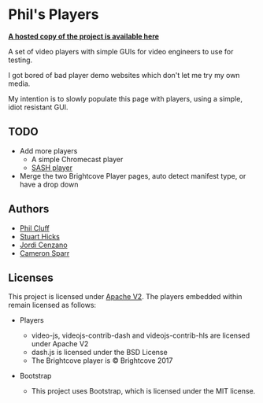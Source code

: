 # Phil's Players

**[A hosted copy of the project is available here](http://philcluff.co.uk/players)**

A set of video players with simple GUIs for video engineers to use for testing.

I got bored of bad player demo websites which don't let me try my own media.

My intention is to slowly populate this page with players, using a simple, idiot resistant GUI.

## TODO

* Add more players
  * A simple Chromecast player
  * [SASH player](https://github.com/sfvideo/sash-player)
* Merge the two Brightcove Player pages, auto detect manifest type, or have a drop down

## Authors

* [Phil Cluff](https://github.com/geneticgenesis)
* [Stuart Hicks](https://github.com/stuarthicks)
* [Jordi Cenzano](https://github.com/jordicenzano)
* [Cameron Sparr](https://github.com/sparrc)

## Licenses

This project is licensed under [Apache V2](LICENSE). The players embedded within remain licensed as follows:

* Players
  * video-js, videojs-contrib-dash and videojs-contrib-hls are licensed under Apache V2
  * dash.js is licensed under the BSD License
  * The Brightcove player is &copy; Brightcove 2017

* Bootstrap
  * This project uses Bootstrap, which is licensed under the MIT license.
